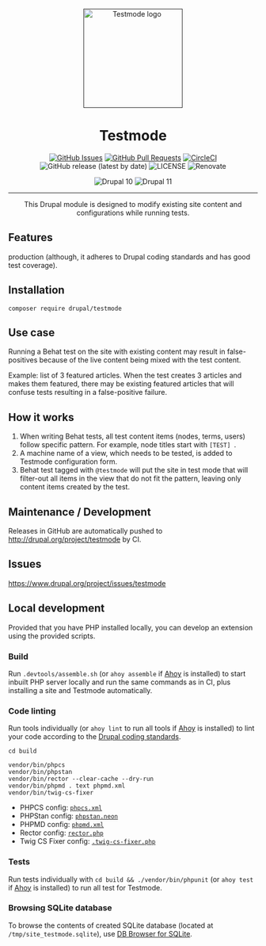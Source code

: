 <p align="center">
  <a href="" rel="noopener">
  <img width=200px height=200px src="https://placehold.jp/000000/ffffff/200x200.png?text=testmode&css=%7B%22border-radius%22%3A%22%20100px%22%7D" alt="Testmode logo"></a>
</p>

<h1 align="center">Testmode</h1>

<div align="center">

[![GitHub Issues](https://img.shields.io/github/issues/AlexSkrypnyk/testmode.svg)](https://github.com/AlexSkrypnyk/testmode/issues)
[![GitHub Pull Requests](https://img.shields.io/github/issues-pr/AlexSkrypnyk/testmode.svg)](https://github.com/AlexSkrypnyk/testmode/pulls)
[![CircleCI](https://circleci.com/gh/AlexSkrypnyk/testmode.svg?style=shield)](https://circleci.com/gh/AlexSkrypnyk/testmode)
![GitHub release (latest by date)](https://img.shields.io/github/v/release/AlexSkrypnyk/testmode)
![LICENSE](https://img.shields.io/github/license/AlexSkrypnyk/testmode)
![Renovate](https://img.shields.io/badge/renovate-enabled-green?logo=renovatebot)

![Drupal 10](https://img.shields.io/badge/Drupal-10-009CDE.svg)
![Drupal 11](https://img.shields.io/badge/Drupal-11-006AA9.svg)

</div>

---

<p align="center">This Drupal module is designed to modify existing site content and configurations while running tests.</p>

## Features
production (although, it adheres to Drupal coding standards and has good test
coverage).

## Installation

    composer require drupal/testmode

## Use case

Running a Behat test on the site with existing content may result in
false-positives because of the live content being mixed with the test content.

Example: list of 3 featured articles. When the test creates 3 articles and makes
them featured, there may be existing featured articles that will confuse tests
resulting in a false-positive failure.

## How it works
1. When writing Behat tests, all test content items (nodes,
   terms, users) follow specific pattern. For example, node titles start with
   `[TEST] `.
2. A machine name of a view, which needs to be tested, is added to
   Testmode configuration form.
3. Behat test tagged with `@testmode` will put
   the site in test mode that will filter-out all items in the view that do not
   fit the pattern, leaving only content items created by the test.

## Maintenance / Development
Releases in GitHub are automatically pushed to http://drupal.org/project/testmode by CI.

## Issues
https://www.drupal.org/project/issues/testmode

## Local development

Provided that you have PHP installed locally, you can develop an extension using
the provided scripts.

### Build

Run `.devtools/assemble.sh` (or `ahoy assemble`
if [Ahoy](https://github.com/ahoy-cli/ahoy) is installed) to start inbuilt PHP
server locally and run the same commands as in CI, plus installing a site and
Testmode automatically.

### Code linting

Run tools individually (or `ahoy lint` to run all tools
if [Ahoy](https://github.com/ahoy-cli/ahoy) is installed) to lint your code
according to
the [Drupal coding standards](https://www.drupal.org/docs/develop/standards).

```
cd build

vendor/bin/phpcs
vendor/bin/phpstan
vendor/bin/rector --clear-cache --dry-run
vendor/bin/phpmd . text phpmd.xml
vendor/bin/twig-cs-fixer
```

- PHPCS config: [`phpcs.xml`](phpcs.xml)
- PHPStan config: [`phpstan.neon`](phpstan.neon)
- PHPMD config: [`phpmd.xml`](phpmd.xml)
- Rector config: [`rector.php`](rector.php)
- Twig CS Fixer config: [`.twig-cs-fixer.php`](.twig-cs-fixer.php)

### Tests

Run tests individually with `cd build && ./vendor/bin/phpunit` (or `ahoy test`
if [Ahoy](https://github.com/ahoy-cli/ahoy) is installed) to run all test for
Testmode.

### Browsing SQLite database

To browse the contents of created SQLite database
(located at `/tmp/site_testmode.sqlite`),
use [DB Browser for SQLite](https://sqlitebrowser.org/).
